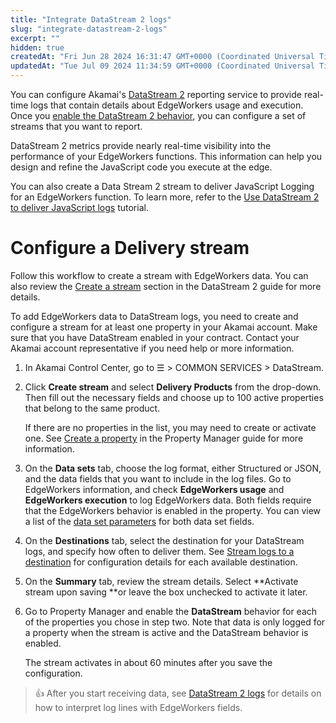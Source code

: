 ```yaml
---
title: "Integrate DataStream 2 logs"
slug: "integrate-datastream-2-logs"
excerpt: ""
hidden: true
createdAt: "Fri Jun 28 2024 16:31:47 GMT+0000 (Coordinated Universal Time)"
updatedAt: "Tue Jul 09 2024 11:34:59 GMT+0000 (Coordinated Universal Time)"
---
```

You can configure Akamai's [DataStream 2](https://techdocs.akamai.com/datastream2/docs) reporting service to provide real-time logs that contain details about EdgeWorkers usage and execution. Once you [enable the DataStream 2 behavior](https://techdocs.akamai.com/datastream2/docs/enable-datastream-behavior), you can configure a set of streams that you want to report.

DataStream 2 metrics provide nearly real-time visibility into the performance of your EdgeWorkers functions. This information can help you design and refine the JavaScript code you execute at the edge.

You can also create a Data Stream 2 stream to deliver JavaScript Logging for an EdgeWorkers function. To learn more, refer to the [Use DataStream 2 to deliver JavaScript logs](doc:ds2-javascript-logging) tutorial.

# Configure a Delivery stream

Follow this workflow to create a stream with EdgeWorkers data. You can also review the [Create a stream](https://techdocs.akamai.com/datastream2/docs/create-stream) section in the DataStream 2 guide for more details.

To add EdgeWorkers data to DataStream logs, you need to create and configure a stream for at least one property in your Akamai account. Make sure that you have DataStream enabled in your contract. Contact your Akamai account representative if you need help or more information.  

1. In Akamai Control Center, go to ☰ > COMMON SERVICES > DataStream.

2. Click **Create stream** and select **Delivery Products** from the drop-down. Then fill out the necessary fields and choose up to 100 active properties that belong to the same product. 

   If there are no properties in the list, you may need to create or activate one. See [Create a property](https://techdocs.akamai.com/property-mgr/docs/create-new-prop) in the Property Manager guide for more information.

3. On the **Data sets** tab, choose the log format, either Structured or JSON, and the data fields that you want to include in the log files. Go to EdgeWorkers information, and check **EdgeWorkers usage** and **EdgeWorkers execution** to log EdgeWorkers data. Both fields require that the EdgeWorkers behavior is enabled in the property. You can view a list of the [data set parameters](doc:datastream2-reports) for both data set fields.

4. On the **Destinations** tab, select the destination for your DataStream logs, and specify how often to deliver them. See [Stream logs to a destination](https://techdocs.akamai.com/datastream2/docs/stream-logs) for configuration details for each available destination.

5. On the **Summary** tab, review the stream details.  Select **Activate stream upon saving **or leave the box unchecked to activate it later. 

6. Go to Property Manager and enable the **DataStream** behavior for each of the properties you chose in step two. Note that data is only logged for a property when the stream is active and the DataStream behavior is enabled.

   The stream activates in about 60 minutes after you save the configuration.

> 👍 After you start receiving data, see [DataStream 2 logs](doc:datastream2-reports) for details on how to interpret log lines with EdgeWorkers fields.
